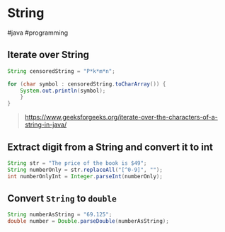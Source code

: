 # String
#java #programming 

## Iterate over String
```java
String censoredString = "P*k*m*n";

for (char symbol : censoredString.toCharArray()) {  
    System.out.println(symbol);
    }  
}
```
>https://www.geeksforgeeks.org/iterate-over-the-characters-of-a-string-in-java/

## Extract digit from a String and convert it to int
```java
String str = "The price of the book is $49";
String numberOnly = str.replaceAll("[^0-9]", "");
int numberOnlyInt = Integer.parseInt(numberOnly);
```

## Convert `String` to `double`
```java
String numberAsString = "69.125";
double number = Double.parseDouble(numberAsString);
```
